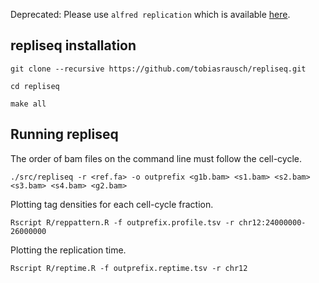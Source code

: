 
Deprecated: Please use `alfred replication` which is available [here](https://github.com/tobiasrausch/alfred).


repliseq installation
---------------------

`git clone --recursive https://github.com/tobiasrausch/repliseq.git`

`cd repliseq`

`make all`


Running repliseq
----------------

The order of bam files on the command line must follow the cell-cycle.

`./src/repliseq -r <ref.fa> -o outprefix <g1b.bam> <s1.bam> <s2.bam> <s3.bam> <s4.bam> <g2.bam>`

Plotting tag densities for each cell-cycle fraction.

`Rscript R/reppattern.R -f outprefix.profile.tsv -r chr12:24000000-26000000`

Plotting the replication time.

`Rscript R/reptime.R -f outprefix.reptime.tsv -r chr12`
